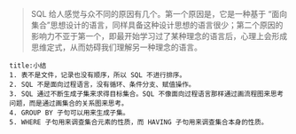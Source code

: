 > SQL 给人感觉与众不同的原因有几个。第一个原因是，它是一种基于 “面向集合”思想设计的语言，同样具备这种设计思想的语言很少；第二个原因的影响力不亚于第一个，即最开始学习过了某种理念的语言后，心理上会形成思维定式，从而妨碍我们理解另一种理念的语言。

```ad-important
title:小结
1. 表不是文件，记录也没有顺序，所以 SQL 不进行排序。
2. SQL 不是面向过程语言，没有循环、条件分支、赋值操作。
3. SQL 通过不断生成子集来求得目标集合。SQL 不像面向过程语言那样通过画流程图来思考问题，而是通过画集合的关系图来思考。
4. GROUP BY 子句可以用来生成子集。
5. WHERE 子句用来调查集合元素的性质，而 HAVING 子句用来调查集合本身的性质。
```

